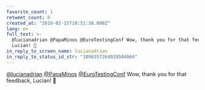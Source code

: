 ```yaml
---
favorite_count: 1
retweet_count: 0
created_at: "2019-02-15T10:51:38.000Z"
lang: en
full_text: >-
  @lucianadrian @PapaMinos @EuroTestingConf Wow, thank you for that feedback,
  Lucian! 🤙
in_reply_to_screen_name: lucianadrian
in_reply_to_status_id_str: "1096357264028504064"
---
```


[@lucianadrian](https://twitter.com/lucianadrian)
[@PapaMinos](https://twitter.com/PapaMinos)
[@EuroTestingConf](https://twitter.com/EuroTestingConf) Wow, thank you for that
feedback, Lucian! 🤙
